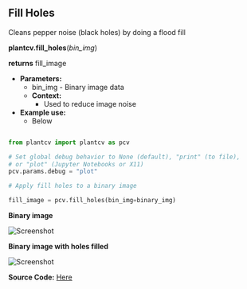 ## Fill Holes

Cleans pepper noise (black holes) by doing a flood fill 

**plantcv.fill_holes**(*bin_img*)

**returns** fill_image

- **Parameters:**
    - bin_img - Binary image data
  - **Context:**
    - Used to reduce image noise
- **Example use:**
    - Below

```python

from plantcv import plantcv as pcv

# Set global debug behavior to None (default), "print" (to file), 
# or "plot" (Jupyter Notebooks or X11)
pcv.params.debug = "plot"

# Apply fill holes to a binary image 

fill_image = pcv.fill_holes(bin_img=binary_img)

```

**Binary image**

![Screenshot](img/documentation_images/fill_holes/fill_holes_mask.jpg)

**Binary image with holes filled**

![Screenshot](img/documentation_images/fill_holes/filled_holes.jpg)

**Source Code:** [Here](https://github.com/danforthcenter/plantcv/blob/main/plantcv/plantcv/fill_holes.py)
